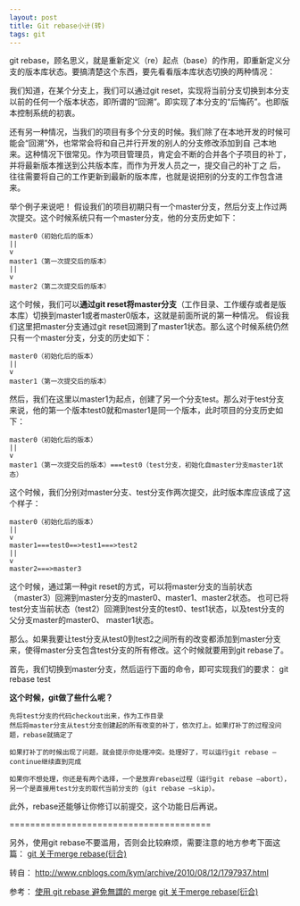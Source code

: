 ```yaml
---
layout: post
title: Git rebase小计(转)
tags: git
---
```


git rebase，顾名思义，就是重新定义（re）起点（base）的作用，即重新定义分支的版本库状态。要搞清楚这个东西，要先看看版本库状态切换的两种情况：

我们知道，在某个分支上，我们可以通过git reset，实现将当前分支切换到本分支以前的任何一个版本状态，即所谓的“回溯”。即实现了本分支的“后悔药”。也即版本控制系统的初衷。

还有另一种情况，当我们的项目有多个分支的时候。我们除了在本地开发的时候可能会“回溯”外，也常常会将和自己并行开发的别人的分支修改添加到自 己本地来。这种情况下很常见。作为项目管理员，肯定会不断的合并各个子项目的补丁，并将最新版本推送到公共版本库，而作为开发人员之一，提交自己的补丁之 后，往往需要将自己的工作更新到最新的版本库，也就是说把别的分支的工作包含进来。

举个例子来说吧！
假设我们的项目初期只有一个master分支，然后分支上作过两次提交。这个时候系统只有一个master分支，他的分支历史如下：

	master0（初始化后的版本）
	||
	v
	master1（第一次提交后的版本）
	||
	v
	master2（第二次提交后的版本）

这个时候，我们可以**通过git reset将master分支**（工作目录、工作缓存或者是版本库）切换到master1或者master0版本，这就是前面所说的第一种情况。
假设我们这里把master分支通过git reset回溯到了master1状态。那么这个时候系统仍然只有一个master分支，分支的历史如下：

	master0（初始化后的版本）
	||
	v
	master1（第一次提交后的版本）

然后，我们在这里以master1为起点，创建了另一个分支test。那么对于test分支来说，他的第一个版本test0就和master1是同一个版本，此时项目的分支历史如下：

	master0（初始化后的版本）
	||
	v
	master1（第一次提交后的版本）===test0（test分支，初始化自master分支master1状态）

这个时候，我们分别对master分支、test分支作两次提交，此时版本库应该成了这个样子：

	master0（初始化后的版本）
	||
	v
	master1===test0==>test1===>test2
	||
	v
	master2===>master3

这个时候，通过第一种git reset的方式，可以将master分支的当前状态（master3）回溯到master分支的master0、master1、master2状态。 也可已将test分支当前状态（test2）回溯到test分支的test0、test1状态，以及test分支的父分支master的master0、 master1状态。

那么。如果我要让test分支从test0到test2之间所有的改变都添加到master分支来，使得master分支包含test分支的所有修改。这个时候就要用到git rebase了。

首先，我们切换到master分支，然后运行下面的命令，即可实现我们的要求：
	git rebase test

**这个时候，git做了些什么呢？**

	先将test分支的代码checkout出来，作为工作目录
	然后将master分支从test分支创建起的所有改变的补丁，依次打上。如果打补丁的过程没问题，rebase就搞定了
	
	如果打补丁的时候出现了问题，就会提示你处理冲突。处理好了，可以运行git rebase –continue继续直到完成
	
	如果你不想处理，你还是有两个选择，一个是放弃rebase过程（运行git rebase –abort），另一个是直接用test分支的取代当前分支的（git rebase –skip）。

此外，rebase还能够让你修订以前提交，这个功能日后再说。


=======================================

另外，使用git rebase不要滥用，否则会比较麻烦，需要注意的地方参考下面这篇：
[git 关于merge rebase(衍合)][notice]




转自：
<http://www.cnblogs.com/kym/archive/2010/08/12/1797937.html>

参考：
[使用 git rebase 避免無謂的 merge][howto]
[git 关于merge rebase(衍合)][notice]



[notice]: http://blog.csdn.net/jixiuffff/article/details/5970891
[howto]: http://ihower.tw/blog/archives/3843/
